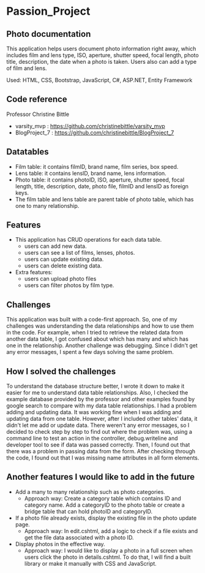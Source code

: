 # Passion_Project
## Photo documentation
This application helps users document photo information right away, which includes film and lens type, ISO, aperture, shutter speed, focal length, photo title, description, the date when a photo is taken. Users also can add a type of film and lens.

Used: HTML, CSS, Bootstrap, JavaScript, C#, ASP.NET, Entity Framework

## Code reference
Professor Christine Bittle
 * varsity_mvp : https://github.com/christinebittle/varsity_mvp
 * BlogProject_7 : https://github.com/christinebittle/BlogProject_7

## Datatables
 * Film table: it contains filmID, brand name, film series, box speed.
 * Lens table: it contains lensID, brand name, lens information.
 * Photo table: it contains photoID, ISO, aperture, shutter speed, focal length, title, description, date, photo file, filmID and lensID as foreign keys.
 * The film table and lens table are parent table of photo table, which has one to many relationship.

## Features
 * This application has CRUD operations for each data table.
   * users can add new data.
   * users can see a list of films, lenses, photos.
   * users can update existing data.
   * users can delete existing data.
 * Extra features:
   * users can upload photo files
   * users can filter photos by film type.

## Challenges
This application was built with a code-first approach. So, one of my challenges was understanding the data relationships and how to use them in the code. For example, when I tried to retrieve the related data from another data table, I got confused about which has many and which has one in the relationship. Another challenge was debugging. Since I didn't get any error messages, I spent a few days solving the same problem. 

## How I solved the challenges
To understand the database structure better, I wrote it down to make it easier for me to understand data table relationships. Also, I checked the example database provided by the professor and other examples found by google search to compare with my data table relationships. 
I had a problem adding and updating data. It was working fine when I was adding and updating data from one table. However, after I included other tables' data, it didn't let me add or update data. There weren't any error messages, so I decided to check step by step to find out where the problem was, using a command line to test an action in the controller, debug.writeline and developer tool to see if data was passed correctly. Then, I found out that there was a problem in passing data from the form. After checking through the code, I found out that I was missing name attributes in all form elements.

## Another features I would like to add in the future
 * Add a many to many relationship such as photo categories.
   * Approach way: Create a category table which contains ID and category name. Add a categoryID to the photo table or create a bridge table that can hold photoID and categoryID.
 * If a photo file already exists, display the existing file in the photo update page. 
   * Approach way: In edit.cshtml, add a logic to check if a file exists and get the file data associated with a photo ID.
 * Display photos in the effective way.
   * Approach way: I would like to display a photo in a full screen when users click the photo in details.cshtml. To do that, I will find a built library or make it manually with CSS and JavaScript.
